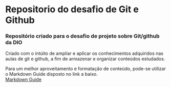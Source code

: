 # Repositorio do desafio de Git e Github
### Repositório criado para o desafio de projeto sobre Git/github da DIO

Criado com o intúito de ampliar e aplicar os conhecimentos adquiridos
nas aulas de git e github, a fim de armazenar e organizar conteúdos estudados.

Para um melhor aproveitamento e formatação de conteúdo, pode-se utilizar
o Markdown Guide disposto no link a baixo.  
[Markdown Guide](https://markdownguide.org/)


